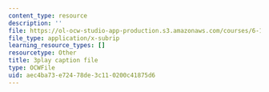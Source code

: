 ```yaml
---
content_type: resource
description: ''
file: https://ol-ocw-studio-app-production.s3.amazonaws.com/courses/6-189-multicore-programming-primer-january-iap-2007/aec4ba73e72478de3c110200c41875d6_Wn3QDv-Dt3M.srt
file_type: application/x-subrip
learning_resource_types: []
resourcetype: Other
title: 3play caption file
type: OCWFile
uid: aec4ba73-e724-78de-3c11-0200c41875d6
---
```

